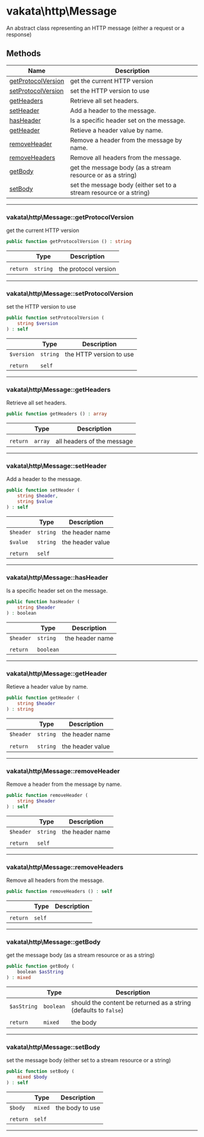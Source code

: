 # vakata\http\Message
An abstract class representing an HTTP message (either a request or a response)

## Methods

| Name | Description |
|------|-------------|
|[getProtocolVersion](#vakata\http\messagegetprotocolversion)|get the current HTTP version|
|[setProtocolVersion](#vakata\http\messagesetprotocolversion)|set the HTTP version to use|
|[getHeaders](#vakata\http\messagegetheaders)|Retrieve all set headers.|
|[setHeader](#vakata\http\messagesetheader)|Add a header to the message.|
|[hasHeader](#vakata\http\messagehasheader)|Is a specific header set on the message.|
|[getHeader](#vakata\http\messagegetheader)|Retieve a header value by name.|
|[removeHeader](#vakata\http\messageremoveheader)|Remove a header from the message by name.|
|[removeHeaders](#vakata\http\messageremoveheaders)|Remove all headers from the message.|
|[getBody](#vakata\http\messagegetbody)|get the message body (as a stream resource or as a string)|
|[setBody](#vakata\http\messagesetbody)|set the message body (either set to a stream resource or a string)|

---



### vakata\http\Message::getProtocolVersion
get the current HTTP version  


```php
public function getProtocolVersion () : string    
```

|  | Type | Description |
|-----|-----|-----|
|  |  |  |
| `return` | `string` | the protocol version |

---


### vakata\http\Message::setProtocolVersion
set the HTTP version to use  


```php
public function setProtocolVersion (  
    string $version  
) : self    
```

|  | Type | Description |
|-----|-----|-----|
| `$version` | `string` | the HTTP version to use |
|  |  |  |
| `return` | `self` |  |

---


### vakata\http\Message::getHeaders
Retrieve all set headers.  


```php
public function getHeaders () : array    
```

|  | Type | Description |
|-----|-----|-----|
|  |  |  |
| `return` | `array` | all headers of the message |

---


### vakata\http\Message::setHeader
Add a header to the message.  


```php
public function setHeader (  
    string $header,  
    string $value  
) : self    
```

|  | Type | Description |
|-----|-----|-----|
| `$header` | `string` | the header name |
| `$value` | `string` | the header value |
|  |  |  |
| `return` | `self` |  |

---


### vakata\http\Message::hasHeader
Is a specific header set on the message.  


```php
public function hasHeader (  
    string $header  
) : boolean    
```

|  | Type | Description |
|-----|-----|-----|
| `$header` | `string` | the header name |
|  |  |  |
| `return` | `boolean` |  |

---


### vakata\http\Message::getHeader
Retieve a header value by name.  


```php
public function getHeader (  
    string $header  
) : string    
```

|  | Type | Description |
|-----|-----|-----|
| `$header` | `string` | the header name |
|  |  |  |
| `return` | `string` | the header value |

---


### vakata\http\Message::removeHeader
Remove a header from the message by name.  


```php
public function removeHeader (  
    string $header  
) : self    
```

|  | Type | Description |
|-----|-----|-----|
| `$header` | `string` | the header name |
|  |  |  |
| `return` | `self` |  |

---


### vakata\http\Message::removeHeaders
Remove all headers from the message.  


```php
public function removeHeaders () : self    
```

|  | Type | Description |
|-----|-----|-----|
|  |  |  |
| `return` | `self` |  |

---


### vakata\http\Message::getBody
get the message body (as a stream resource or as a string)  


```php
public function getBody (  
    boolean $asString  
) : mixed    
```

|  | Type | Description |
|-----|-----|-----|
| `$asString` | `boolean` | should the content be returned as a string (defaults to `false`) |
|  |  |  |
| `return` | `mixed` | the body |

---


### vakata\http\Message::setBody
set the message body (either set to a stream resource or a string)  


```php
public function setBody (  
    mixed $body  
) : self    
```

|  | Type | Description |
|-----|-----|-----|
| `$body` | `mixed` | the body to use |
|  |  |  |
| `return` | `self` |  |

---

